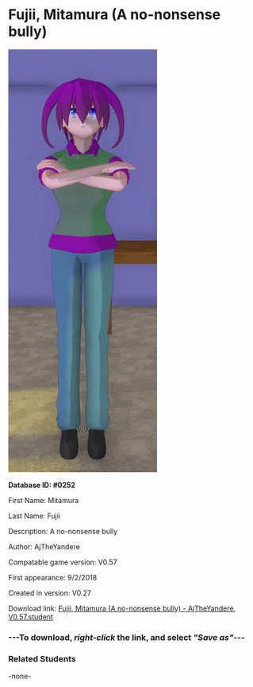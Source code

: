 # Fujii, Mitamura (A no-nonsense bully)

<img src="../../Files/Images/Fujii, Mitamura (A no-nonsense bully).png" title="Fujii, Mitamura (A no-nonsense bully) - AjTheYandere, V0.57">

**Database ID: #0252**

First Name: Mitamura

Last Name: Fujii

Description: A no-nonsense bully

Author: AjTheYandere

Compatable game version: V0.57

First appearance: 9/2/2018

Created in version: V0.27

Download link: <a href="https://raw.githubusercontent.com/Arbiter1223/Daigaku-Gurashi-Custom-Students/master/Files/Student%20Files/Fujii%2C%20Mitamura%20(A%20no-nonsense%20bully)%20-%20AjTheYandere%2C%20V0.57.student">Fujii, Mitamura (A no-nonsense bully) - AjTheYandere, V0.57.student</a>

### ---**To download, _right-click_ the link, and select _"Save as"_**---

### Related Students

-none-
